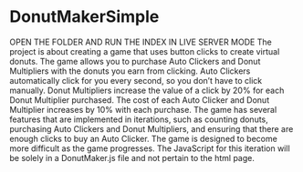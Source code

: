 # DonutMakerSimple
OPEN THE FOLDER AND RUN THE INDEX IN LIVE SERVER MODE
The project is about creating a game that uses button clicks to create virtual donuts. The game allows you to purchase Auto Clickers and Donut Multipliers with the donuts you earn from clicking. Auto Clickers automatically click for you every second, so you don’t have to click manually. Donut Multipliers increase the value of a click by 20% for each Donut Multiplier purchased. The cost of each Auto Clicker and Donut Multiplier increases by 10% with each purchase. The game has several features that are implemented in iterations, such as counting donuts, purchasing Auto Clickers and Donut Multipliers, and ensuring that there are enough clicks to buy an Auto Clicker. The game is designed to become more difficult as the game progresses. The JavaScript for this iteration will be solely in a DonutMaker.js file and not pertain to the html page.
